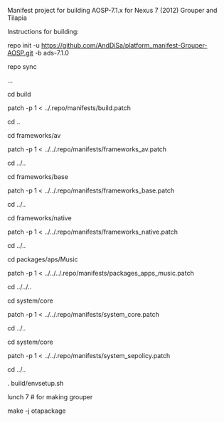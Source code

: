 Manifest project for building AOSP-7.1.x for Nexus 7 (2012) Grouper and Tilapia

Instructions for building:

repo init -u https://github.com/AndDiSa/platform_manifest-Grouper-AOSP.git -b ads-7.1.0

repo sync

...

cd build

patch -p 1 < ../.repo/manifests/build.patch

cd ..

cd frameworks/av

patch -p 1 < ../../.repo/manifests/frameworks_av.patch

cd ../..

cd frameworks/base

patch -p 1 < ../../.repo/manifests/frameworks_base.patch

cd ../..

cd frameworks/native

patch -p 1 < ../../.repo/manifests/frameworks_native.patch

cd ../..

cd packages/aps/Music

patch -p 1 < ../../../.repo/manifests/packages_apps_music.patch

cd ../../..

cd system/core

patch -p 1 < ../../.repo/manifests/system_core.patch

cd ../..

cd system/core

patch -p 1 < ../../.repo/manifests/system_sepolicy.patch

cd ../..

. build/envsetup.sh

lunch 7 # for making grouper

make -j<x> otapackage


